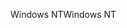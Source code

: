 <span data-ttu-id="00a66-101">Windows NT</span><span class="sxs-lookup"><span data-stu-id="00a66-101">Windows NT</span></span>